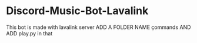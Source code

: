 # Discord-Music-Bot-Lavalink
This bot is made with lavalink server
 ADD A FOLDER NAME çommands AND ADD play.py in that
